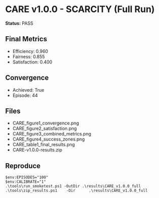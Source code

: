 ﻿# CARE v1.0.0 - SCARCITY (Full Run)
**Status:** PASS

## Final Metrics
- Efficiency: 0.960
- Fairness:   0.855
- Satisfaction: 0.400

## Convergence
- Achieved: True
- Episode:  44

## Files
- CARE_figure1_convergence.png
- CARE_figure2_satisfaction.png
- CARE_figure3_combined_metrics.png
- CARE_figure4_success_zones.png
- CARE_table1_final_results.png
- CARE-v1.0.0-results.zip

## Reproduce
    $env:EPISODES="100"
    $env:CALIBRATE="1"
    .\tools\run_smoketest.ps1 -OutDir .\results\CARE_v1.0.0_full
    .\tools\zip_results.ps1    -Dir      .\results\CARE_v1.0.0_full


